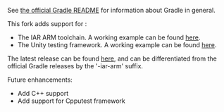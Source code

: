 See [the official Gradle README](https://github.com/gradle/gradle/blob/master/README.md) for information about Gradle in general.

This fork adds support for :
 - The IAR ARM toolchain.  A working example can be found [here](https://github.com/alliancels/gradle/tree/platform-native-iar/subprojects/docs/src/samples/native-binaries/iar-arm).
 - The Unity testing framework. A working example can be found [here](https://github.com/alliancels/gradle/tree/platform-native-iar/subprojects/docs/src/samples/native-binaries/unity).

The latest release can be found [here](https://github.com/alliancels/gradle/releases), and can be differentiated from the official Gradle releases by the '-iar-arm' suffix.

Future enhancements:
- Add C++ support
- Add support for Cpputest framework
